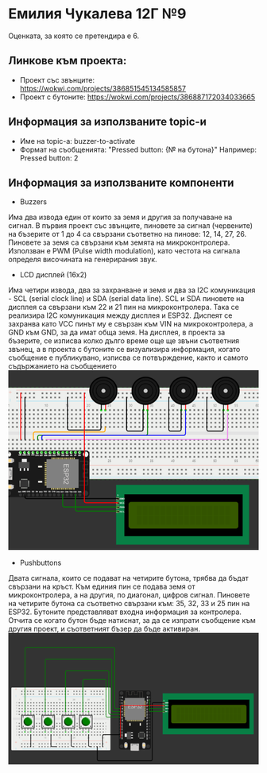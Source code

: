 # Емилия Чукалева 12Г №9
Оценката, за която се претендира е 6.


## Линкове към проекта:

- Проект със звънците: https://wokwi.com/projects/386851545134585857
- Проект с бутоните: https://wokwi.com/projects/386887172034033665

## Информация за използваните topic-и
 - Име на topic-а: buzzer-to-activate
 - Формат на съобщенията: "Pressed button: {№ на бутона}" Например: Pressed button: 2

## Информация за използваните компоненти

- Buzzers

Има два извода един от които за земя и другия за получаване на сигнал.
В първия проект със звънците, пиновете за сигнал (червените) на бъзерите от 1 до 4 са свързани съответно на пинове: 12, 14, 27, 26. Пиновете за земя са свързани към земята на микроконтролера. Използван е PWM (Pulse width modulation), като честота на сигнала определя височината на генерирания звук.
- LCD дисплей (16x2)

Има четири извода, два за захранване и земя и два за I2C комуникация - SCL (serial clock line) и SDA (serial data line).
SCL и SDA пиновете на дисплея са свързани към 22 и 21 пин на микроконтролера. Така се реализира I2C комуникация между дисплея и ESP32. Диспеят се захранва като VCC пинът му е свързан към VIN на микроконтролера, а GND към GND, за да имат обща земя.
На дисплея, в проекта за бъзерите, се изписва колко дълго време още ще звъни съответния звънец, а в проекта с бутоните
се визуализира информация, когато съобщение е публикувано, изписва се потвърждение, както и самото съдържанието на съобщението
![buzzers and display.png](buzzers%20and%20display.png)

- Pushbuttons

Двата сигнала, които се подават на четирите бутона, трябва да бъдат свързани на кръст. Към единия пин се подава земя от микроконтролера, а на другия, по диагонал, цифров сигнал. Пиновете на четирите бутона са съответно свързани към: 35, 32, 33 и 25 пин на ESP32. Бутоните представляват входна информация за контролера.
Отчита се когато бутон бъде натиснат, за да се изпрати съобщение към другия проект, и съответният бъзер да бъде активиран.
![img.png](img.png)